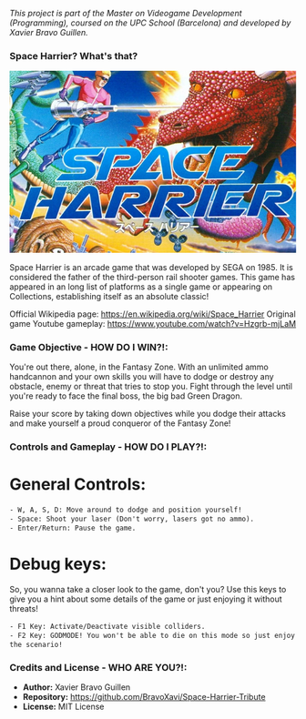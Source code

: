 _This project is part of the Master on Videogame Development (Programming), coursed on the UPC School (Barcelona) and developed by Xavier Bravo Guillen._

### Space Harrier? What's that?

![Space Harrier Banner](spaceharrierbanner.png)

Space Harrier is an arcade game that was developed by SEGA on 1985. It is considered the father of the third-person rail shooter games. This game
has appeared in an long list of platforms as a single game or appearing on Collections, establishing itself as an absolute classic!

Official Wikipedia page: https://en.wikipedia.org/wiki/Space_Harrier
Original game Youtube gameplay: https://www.youtube.com/watch?v=Hzgrb-mjLaM

### Game Objective - HOW DO I WIN?!:

You're out there, alone, in the Fantasy Zone. With an unlimited ammo handcannon and your own skills you will have to dodge or
destroy any obstacle, enemy or threat that tries to stop you. Fight through the level until you're ready to face the final
boss, the big bad Green Dragon.

Raise your score by taking down objectives while you dodge their attacks and make yourself a proud conqueror of the Fantasy Zone!

### Controls and Gameplay - HOW DO I PLAY?!:

# General Controls:
	- W, A, S, D: Move around to dodge and position yourself!
	- Space: Shoot your laser (Don't worry, lasers got no ammo).
	- Enter/Return: Pause the game.

# Debug keys:
So, you wanna take a closer look to the game, don't you? Use this keys to give you a hint about some details of the game or just enjoying it without threats!

	- F1 Key: Activate/Deactivate visible colliders.
	- F2 Key: GODMODE! You won't be able to die on this mode so just enjoy the scenario!	

### Credits and License - WHO ARE YOU?!:

- **Author:** Xavier Bravo Guillen  
- **Repository:** https://github.com/BravoXavi/Space-Harrier-Tribute
- **License:** MIT License